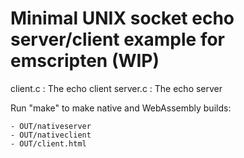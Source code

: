 Minimal UNIX socket echo server/client example for emscripten (WIP)
===================================================================

client.c       : The echo client
server.c       : The echo server

Run "make" to make native and WebAssembly builds:

    - OUT/nativeserver
    - OUT/nativeclient
    - OUT/client.html
